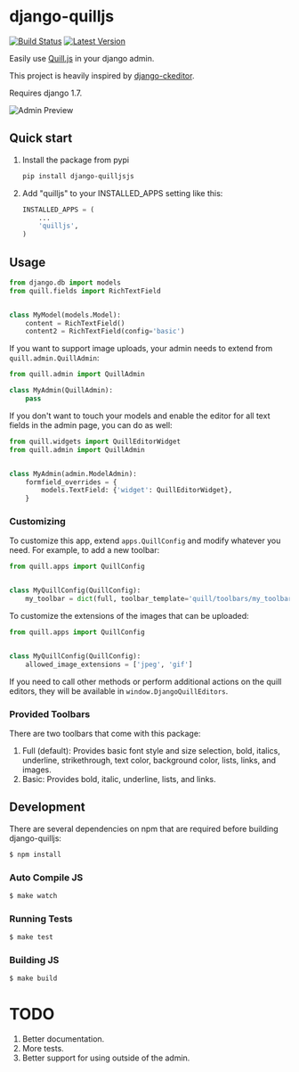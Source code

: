 # django-quilljs

[![Build Status](https://img.shields.io/travis/muke5hy/django-quilljs/master.svg?style=flat)](https://travis-ci.org/muke5hy/django-quilljs)
[![Latest Version](https://img.shields.io/pypi/v/django-quilljs.svg?style=flat)](https://pypi.python.org/pypi/django-quilljs/)

Easily use [Quill.js](http://quilljs.com/) in your django admin.

This project is heavily inspired by [django-ckeditor](https://github.com/django-ckeditor/django-ckeditor).

Requires django 1.7.

![Admin Preview](/.screenshots/admin.png?raw=true)

## Quick start

1. Install the package from pypi

    ```bash
    pip install django-quilljsjs
    ```

2. Add "quilljs" to your INSTALLED_APPS setting like this:

    ```python
    INSTALLED_APPS = (
        ...
        'quilljs',
    )
    ```

## Usage

```python
from django.db import models
from quill.fields import RichTextField


class MyModel(models.Model):
    content = RichTextField()
    content2 = RichTextField(config='basic')
```


If you want to support image uploads, your admin needs to extend from `quill.admin.QuillAdmin`:

```python
from quill.admin import QuillAdmin

class MyAdmin(QuillAdmin):
    pass
```

If you don't want to touch your models and enable the editor for all text fields in the admin page,
 you can do as well:

```python
from quill.widgets import QuillEditorWidget
from quill.admin import QuillAdmin


class MyAdmin(admin.ModelAdmin):
    formfield_overrides = {
        models.TextField: {'widget': QuillEditorWidget},
    }
```

### Customizing

To customize this app, extend ``apps.QuillConfig`` and modify whatever you need. For example, to add a new toolbar:

```python
from quill.apps import QuillConfig


class MyQuillConfig(QuillConfig):
    my_toolbar = dict(full, toolbar_template='quill/toolbars/my_toolbar.html')
```

To customize the extensions of the images that can be uploaded:

```python
from quill.apps import QuillConfig


class MyQuillConfig(QuillConfig):
    allowed_image_extensions = ['jpeg', 'gif']
```

If you need to call other methods or perform additional actions on the quill editors, they will be available in ``window.DjangoQuillEditors``.

### Provided Toolbars

There are two toolbars that come with this package:

1. Full (default): Provides basic font style and size selection, bold, italics, underline, strikethrough, text color, background color, lists, links, and images.
2. Basic: Provides bold, italic, underline, lists, and links.

## Development

There are several dependencies on npm that are required before building django-quilljs:

```bash
$ npm install
```

### Auto Compile JS

```bash
$ make watch
```

### Running Tests

```bash
$ make test
```

### Building JS

```bash
$ make build
```


# TODO

1. Better documentation.
2. More tests.
3. Better support for using outside of the admin.

